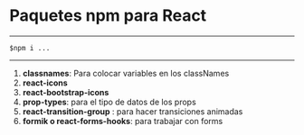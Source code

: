 # Paquetes npm para React

---

    $npm i ...

---

1. **classnames**: Para colocar variables en los classNames
2. **react-icons**
3. **react-bootstrap-icons**
4. **prop-types**: para el tipo de datos de los props
5. **react-transition-group** : para hacer transiciones animadas
6. **formik o react-forms-hooks**: para trabajar con forms
